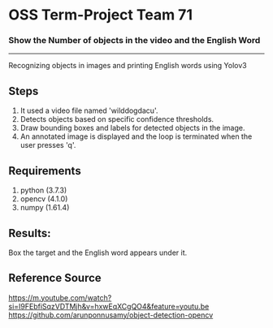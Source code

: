 # OSS Term-Project Team 71
### Show the Number of objects in the video and the English Word
--------------------------
Recognizing objects in images and printing English words using Yolov3

## **Steps**
1. It used a video file named 'wilddogdacu'.
2. Detects objects based on specific confidence thresholds.
3. Draw bounding boxes and labels for detected objects in the image.
4. An annotated image is displayed and the loop is terminated when the user presses 'q'.

 ## **Requirements**
 1. python          (3.7.3)
 2. opencv          (4.1.0)
 3. numpy           (1.61.4)

## **Results:**
Box the target and the English word appears under it.

## **Reference Source**
https://m.youtube.com/watch?si=I9FEbfiSqzVDTMjh&v=hxwEqXCgQO4&feature=youtu.be
https://github.com/arunponnusamy/object-detection-opencv

